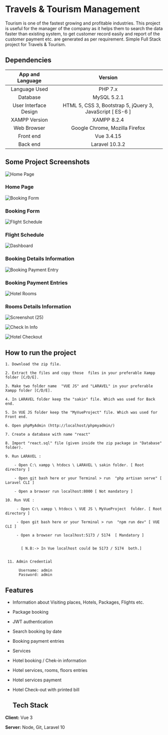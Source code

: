# Travels & Tourism Management

Tourism is one of the fastest growing and profitable industries. This project is useful for the manager of the company as it helps them to search the data faster than existing system, to get customer record easily and report of the customer payment etc. are generated as per requirement. Simple Full Stack project for Travels & Tourism.

## Dependencies

| App and Language        | Version                                                     |
| :------:                | :------:                                                    |
| Language Used           | PHP 7.x                                                      |
| Database                | MySQL 5.2.1                                                 |
| User Interface Design   | HTML 5, CSS 3, Bootstrap 5, jQuery 3, JavaScript [ ES-6 ]   |
| XAMPP Version           | XAMPP 8.2.4                                                 |
| Web Browser             | Google Chrome, Mozilla Firefox                              |
| Front end               | Vue 3.4.15                                               |
| Back end                | Laravel 10.3.2                                              |

## Some Project Screenshots

![Home Page](https://github.com/ShohrabSakin/Travels-and-Tourism-with-React-and-CodeIgniter/assets/162773557/56fa4c3f-9b08-4dbd-8016-1493e7b49ff5)

### Home Page

![Booking Form](https://github.com/ShohrabSakin/Travels-and-Tourism-with-React-and-CodeIgniter/assets/162773557/39133807-cbf0-446e-bbfc-32f95c1a3e3f)

### Booking Form

![Flight Schedule](https://github.com/ShohrabSakin/Travels-and-Tourism-with-React-and-CodeIgniter/assets/162773557/1241c912-9f6a-4b44-b9cb-caed1030dd2b)

### Flight Schedule

![Dashboard](https://github.com/ShohrabSakin/Travels-and-Tourism-with-React-and-CodeIgniter/assets/162773557/dd67609e-8a56-4c7e-b085-6103f6e7e564)

### Booking Details Information

![Booking Payment Entry](https://github.com/ShohrabSakin/Travels-and-Tourism-with-React-and-CodeIgniter/assets/162773557/9b817058-3832-4f88-83e1-6892aa19063c)

### Booking Payment Entries

![Hotel Rooms](https://github.com/ShohrabSakin/Travels-and-Tourism-with-React-and-CodeIgniter/assets/162773557/79f88c71-bd77-49b6-8cf6-b41a6413c323)

### Rooms Details Information

![Screenshot (25)](https://github.com/ShohrabSakin/Travels-and-Tourism-with-React-and-CodeIgniter/assets/162773557/f23a31ca-08f4-4eb5-a368-8ba606862a01)

![Check In Info](https://github.com/ShohrabSakin/Travels-and-Tourism-with-React-and-CodeIgniter/assets/162773557/65f55156-ab98-4cba-b942-760b9d63e39f)

![Hotel Checkout ](https://github.com/ShohrabSakin/Travels-and-Tourism-with-React-and-CodeIgniter/assets/162773557/d6774f49-84b1-4702-9125-b2df68e2d0aa)


   ## How to run the project
    1. Download the zip file.

    2. Extract the files and copy those  files in your preferable Xampp folder [C/D/E].

    3. Make two folder name  "VUE JS" and "LARAVEL" in your preferable Xampp folder [C/D/E].
    
    4. In LARAVEL folder keep the "sakin" file. Which was used for Back end.

    5. In VUE JS folder keep the "MyVueProject" file. Which was used for Front end.

    6. Open phpMyAdmin (http://localhost/phpmyadmin/)

    7. Create a database with name "react" 

    8. Import "react.sql" file (given inside the zip package in "Database" folder).

    9. Run LARAVEL :
    
        - Open C:\ xampp \ htdocs \ LARAVEL \ sakin folder. [ Root directory ]

        - Open git bash here or your Terminal > run  "php artisan serve" [ Laravel CLI ]

        - Open a browser run localhost:8000 [ Not mandatory ]

    10. Run VUE :

         - Open C:\ xampp \ htdocs \ VUE JS \ MyVueProject  folder. [ Root directory ]

         - Open git bash here or your Terminal > run  "npm run dev" [ VUE CLI ]

         - Open a browser run localhost:5173 / 5174  [ Mandatory ]
         

           [ N.B:-> In Vue localhost could be 5173 / 5174  both.]


     11. Admin Credential

          Username: admin
          Password: admin


## Features

- Information about Visiting places, Hotels, Packages, Flights etc.
- Package booking
- JWT authentication
- Search booking by date 
- Booking payment entries
- Services
- Hotel booking / Chek-in information 
- Hotel services, rooms, floors entries
- Hotel services payment 
- Hotel Check-out with printed bill

  ## Tech Stack

**Client:** Vue 3

**Server:** Node, Git, Laravel 10

